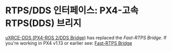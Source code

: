 # RTPS/DDS 인터페이스: PX4-고속 RTPS(DDS) 브리지

<Badge type="info" text="Discontinued" />

[uXRCE-DDS (PX4-ROS 2/DDS Bridge)](../middleware/uxrce_dds.md) has replaced the _Fast-RTPS Bridge_. If you're working in PX4 v1.13 or earlier see: [Fast-RTPS Bridge](https://docs.px4.io/v1.13/en/middleware/micrortps.html#rtps-dds-interface-px4-fast-rtps-dds-bridge)
